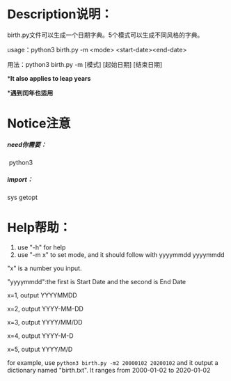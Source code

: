 # Description说明：

birth.py文件可以生成一个日期字典。5个模式可以生成不同风格的字典。

usage：python3 birth.py -m <mode\> <start-date\><end-date\>

用法：python3 birth.py -m [模式] [起始日期] [结束日期]

***It also applies to leap years**

***遇到闰年也适用**





# Notice注意

##### need你需要：

​	python3

##### import：

sys
getopt





# Help帮助：

1. use "-h" for help
2. use "-m x" to set mode, and it should follow with yyyymmdd yyyymmdd

"x" is a number you input.

"yyyymmdd":the first is Start Date and the second is End Date

x=1, output YYYYMMDD

x=2, output YYYY-MM-DD

x=3, output YYYY/MM/DD

x=4, output YYYY-M-D

x=5, output YYYY/M/D

for example, use `python3 birth.py -m2 20000102 20200102` and it output a dictionary named "birth.txt". It ranges from 2000-01-02 to 2020-01-02

